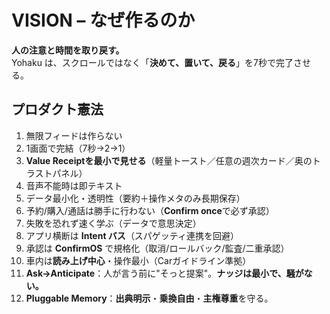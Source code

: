 # VISION – なぜ作るのか
**人の注意と時間を取り戻す。**  
Yohaku は、スクロールではなく「**決めて、置いて、戻る**」を7秒で完了させる。

## プロダクト憲法
1. 無限フィードは作らない
2. 1画面で完結（7秒→2→1）
3. **Value Receiptを最小で見せる**（軽量トースト／任意の週次カード／奥のトラストパネル）
4. 音声不能時は即テキスト
5. データ最小化・透明性（要約＋操作メタのみ長期保存）
6. 予約/購入/通話は勝手に行わない（**Confirm once**で必ず承認）
7. 失敗を恐れず速く学ぶ（データで意思決定）
8. アプリ横断は **Intent バス**（スパゲッティ連携を回避）
9. 承認は **ConfirmOS** で規格化（取消/ロールバック/監査/二重承認）
10. 車内は**読み上げ中心**・操作最小（Carガイドライン準拠）
11. **Ask→Anticipate**：人が言う前に"そっと提案"。**ナッジは最小で、騒がない。**
12. **Pluggable Memory**：**出典明示**・**乗換自由**・**主権尊重**を守る。

